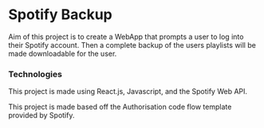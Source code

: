 # Spotify Backup

Aim of this project is to create a WebApp that prompts a user to log into
their Spotify account. Then a complete backup of the users playlists will 
be made downloadable for the user.

### Technologies

This project is made using React.js, Javascript, and the Spotify Web API.

This project is made based off the Authorisation code flow template provided by
Spotify.


